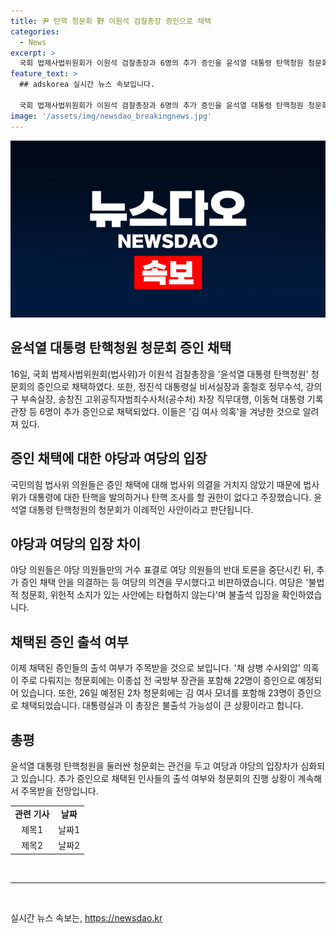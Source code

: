 ```yaml
---
title: 尹 탄핵 청문회 野 이원석 검찰총장 증인으로 채택
categories:
  - News
excerpt: >
  국회 법제사법위원회가 이원석 검찰총장과 6명의 추가 증인을 윤석열 대통령 탄핵청원 청문회에 채택했다. 이로써 청문회에 대한 강한 반발이 나오고 있으며, 대통령실이나 이 총장의 출석 가능성은 희박해 보인다. 민주당은 추가 증인들을 관련된 사건의 수사를 검증하기 위한 것이라 주장하지만, 야당은 청문회의 합법성을 논란해 왔다. 이에 대한 논란과 격려로 인한 토론이 벌어지고 있으며, 증인들의 출석 여부가 관심을 모으고 있다.
feature_text: >
  ## adskorea 실시간 뉴스 속보입니다.

  국회 법제사법위원회가 이원석 검찰총장과 6명의 추가 증인을 윤석열 대통령 탄핵청원 청문회에 채택했다. 이로써 청문회에 대한 강한 반발이 나오고 있으며, 대통령실이나 이 총장의 출석 가능성은 희박해 보인다. 민주당은 추가 증인들을 관련된 사건의 수사를 검증하기 위한 것이라 주장하지만, 야당은 청문회의 합법성을 논란해 왔다. 이에 대한 논란과 격려로 인한 토론이 벌어지고 있으며, 증인들의 출석 여부가 관심을 모으고 있다.
image: '/assets/img/newsdao_breakingnews.jpg'
---
```


<p><img src="/assets/img/newsdao_breakingnews.jpg" alt="adskorea 속보" /></p>

<h2 data-ke-size="size26">윤석열 대통령 탄핵청원 청문회 증인 채택</h2>

<p data-ke-size="size16">16일, 국회 법제사법위원회(법사위)가 이원석 검찰총장을 '윤석열 대통령 탄핵청원' 청문회의 증인으로 채택하였다. 또한, 정진석 대통령실 비서실장과 홍철호 정무수석, 강의구 부속실장, 송창진 고위공직자범죄수사처(공수처) 차장 직무대행, 이동혁 대통령 기록관장 등 6명이 추가 증인으로 채택되었다. 이들은 '김 여사 의혹'을 겨냥한 것으로 알려져 있다.</p>

<h2 data-ke-size="size24">증인 채택에 대한 야당과 여당의 입장</h2>

<p data-ke-size="size16">국민의힘 법사위 의원들은 증인 채택에 대해 법사위 의결을 거치지 않았기 때문에 법사위가 대통령에 대한 탄핵을 발의하거나 탄핵 조사를 할 권한이 없다고 주장했습니다. 윤석열 대통령 탄핵청원의 청문회가 이례적인 사안이라고 판단됩니다.</p>

<h2 data-ke-size="size24">야당과 여당의 입장 차이</h2>

<p data-ke-size="size16">야당 의원들은 야당 의원들만의 거수 표결로 여당 의원들의 반대 토론을 중단시킨 뒤, 추가 증인 채택 안을 의결하는 등 여당의 의견을 무시했다고 비판하였습니다. 여당은 '불법적 청문회, 위헌적 소지가 있는 사안에는 타협하지 않는다'며 불출석 입장을 확인하였습니다.</p>

<h2 data-ke-size="size24">채택된 증인 출석 여부</h2>

<p data-ke-size="size16">이제 채택된 증인들의 출석 여부가 주목받을 것으로 보입니다. '채 상병 수사외압' 의혹이 주로 다뤄지는 청문회에는 이종섭 전 국방부 장관을 포함해 22명이 증인으로 예정되어 있습니다. 또한, 26일 예정된 2차 청문회에는 김 여사 모녀를 포함해 23명이 증인으로 채택되었습니다. 대통령실과 이 총장은 불출석 가능성이 큰 상황이라고 합니다.</p>

<h2 data-ke-size="size24">총평</h2>

<p data-ke-size="size16">윤석열 대통령 탄핵청원을 둘러싼 청문회는 관건을 두고 여당과 야당의 입장차가 심화되고 있습니다. 추가 증인으로 채택된 인사들의 출석 여부와 청문회의 진행 상황이 계속해서 주목받을 전망입니다.</p>

<table>
  <tbody>
    <tr>
      <td style="text-align: center; height: 17px;"><b>관련 기사</b></td>
      <td style="text-align: center; height: 17px;"><b>날짜</b></td>
    </tr>
    <tr>
      <td style="text-align: center; height: 17px;">제목1</td>
      <td style="text-align: center; height: 17px;">날짜1</td>
    </tr>
    <tr>
      <td style="text-align: center; height: 17px;">제목2</td>
      <td style="text-align: center; height: 17px;">날짜2</td>
    </tr>
  </tbody>
</table>

<p data-ke-size="size16">&nbsp;</p>

<hr>

<p data-ke-size="size16">&nbsp;</p>
실시간 뉴스 속보는, <a href="https://newsdao.kr" rel="dofollow">https://newsdao.kr</a>


